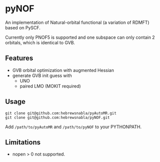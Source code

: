 # pyNOF

An implementation of Natural-orbital functional (a variation of RDMFT) based on PySCF. 

Currently only PNOF5 is supported and one subspace can only contain 2 orbitals, which is identical to GVB.

## Features
* GVB orbital optimization with augmented Hessian
* generate GVB init guess with 
  - UNO
  - paired LMO (MOKIT required)

## Usage
```
git clone git@github.com:hebrewsnabla/pyAutoMR.git
git clone git@github.com:hebrewsnabla/pyNOF.git
```
Add `/path/to/pyAutoMR` and `/path/to/pyNOF` to your PYTHONPATH. 

## Limitations
* nopen > 0 not supported.

